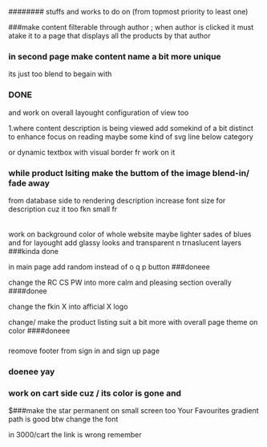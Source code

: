 ########
stuffs and works to do on (from topmost priority to least one)






###make content filterable through author ; when author is clicked it must atake it to a page that displays all the products by that author 


### in second page make content name a bit more unique 
its just too blend to begain with 
### DONE


and work on overall layought configuration of view too 

1.where content description is being viewed add somekind of a bit distinct to enhance focus on reading
maybe some kind of svg line below category 

or dynamic textbox with visual border  fr work on it 


### while product lsiting make the buttom of the image blend-in/ fade away


from database side to rendering description increase font
size for  description cuz it too fkn small fr 


######
work on background color of whole website maybe lighter sades of blues and 
for layought add glassy looks and transparent n trnaslucent layers
###kinda done 

in main page add random instead of o q p button
###doneee


change the RC CS PW into more calm and pleasing section overally 
####donee

change the fkin X into afficial X logo 

change/ make the product listing suit a bit more with overall page theme on  color
####doneee

<!--  -->

#####
reomove footer from sign in and sign up page 
### doenee yay



### work on cart side cuz / its color is gone and 
$###make the star permanent on small screen too 
Your Favourites gradient path is good btw change the font 





in 3000/cart the link is wrong remember 

### 

